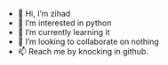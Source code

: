 - 👋 Hi, I’m zihad
- 👀 I’m interested in python
- 🌱 I’m currently learning it
- 💞️ I’m looking to collaborate on nothing
- 📫 Reach me by knocking in github.

<!---
zihad3313/zihad3313 is a ✨ special ✨ repository because its `README.md` (this file) appears on your GitHub profile.
You can click the Preview link to take a look at your changes.
--->
